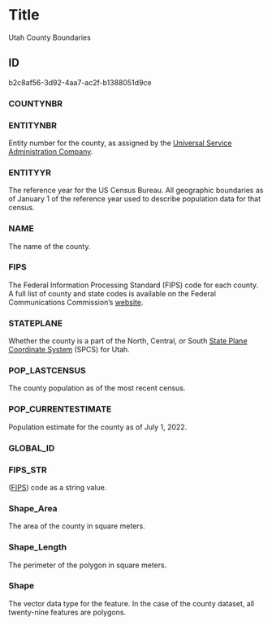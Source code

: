 # Title

Utah County Boundaries

## ID

b2c8af56-3d92-4aa7-ac2f-b1388051d9ce

### COUNTYNBR

<!--- No definition for this field. -->

### ENTITYNBR

Entity number for the county, as assigned by the [Universal Service Administration Company](https://www.usac.org/e-rate/applicant-process/before-you-begin/entity-numbers/).

### ENTITYYR

The reference year for the US Census Bureau. All geographic boundaries as of January 1 of the reference year used to describe population data for that census.

### NAME

The name of the county.

### FIPS

The Federal Information Processing Standard (FIPS) code for each county. A full list of county and state codes is available on the Federal Communications Commission’s [website](https://transition.fcc.gov/oet/info/maps/census/fips/fips.txt).

### STATEPLANE

Whether the county is a part of the North, Central, or South [State Plane Coordinate System](https://www.usgs.gov/faqs/what-state-plane-coordinate-system-can-gps-provide-coordinates-these-values) (SPCS) for Utah.

### POP_LASTCENSUS

The county population as of the most recent census.

### POP_CURRENTESTIMATE

Population estimate for the county as of July 1, 2022.

### GLOBAL_ID

<!--- No definition for this field. -->

### FIPS_STR

([FIPS](https://www.nist.gov/standardsgov/compliance-faqs-federal-information-processing-standards-fips)) code as a string value.

### Shape_Area

The area of the county in square meters.

### Shape_Length

The perimeter of the polygon in square meters.

### Shape

The vector data type for the feature. In the case of the county dataset, all twenty-nine features are polygons.
